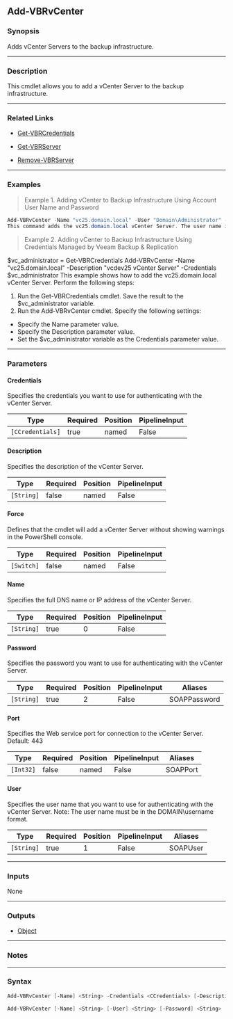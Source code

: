 Add-VBRvCenter
--------------

### Synopsis
Adds vCenter Servers to the backup infrastructure.

---

### Description

This cmdlet allows you to add a vCenter Server to the backup infrastructure.

---

### Related Links
* [Get-VBRCredentials](Get-VBRCredentials)

* [Get-VBRServer](Get-VBRServer)

* [Remove-VBRServer](Remove-VBRServer)

---

### Examples
> Example 1. Adding vCenter to Backup Infrastructure Using Account User Name and Password

```PowerShell
Add-VBRvCenter -Name "vc25.domain.local" -User "Domain\Administrator" -Password "qwerty" -Description "vcdev25 vCenter Server"
This command adds the vc25.domain.local vCenter Server. The user name is Domain\Administrator and the password is qwerty.
```
> Example 2. Adding vCenter to Backup Infrastructure Using Credentials Managed by Veeam Backup & Replication

$vc_administrator = Get-VBRCredentials
Add-VBRvCenter -Name "vc25.domain.local" -Description "vcdev25 vCenter Server" -Credentials $vc_administrator
This example shows how to add the vc25.domain.local vCenter Server.
Perform the following steps:
1. Run the Get-VBRCredentials cmdlet. Save the result to the $vc_administrator variable.
2. Run the Add-VBRvCenter cmdlet. Specify the following settings:
- Specify the Name parameter value.
- Specify the Description parameter value.
- Set the $vc_administrator variable as the Credentials parameter value.

---

### Parameters
#### **Credentials**
Specifies the credentials you want to use for authenticating with the vCenter Server.

|Type            |Required|Position|PipelineInput|
|----------------|--------|--------|-------------|
|`[CCredentials]`|true    |named   |False        |

#### **Description**
Specifies the description of the vCenter Server.

|Type      |Required|Position|PipelineInput|
|----------|--------|--------|-------------|
|`[String]`|false   |named   |False        |

#### **Force**
Defines that the cmdlet will add a vCenter Server without showing warnings in the PowerShell console.

|Type      |Required|Position|PipelineInput|
|----------|--------|--------|-------------|
|`[Switch]`|false   |named   |False        |

#### **Name**
Specifies the full DNS name or IP address of the vCenter Server.

|Type      |Required|Position|PipelineInput|
|----------|--------|--------|-------------|
|`[String]`|true    |0       |False        |

#### **Password**
Specifies the password you want to use for authenticating with the vCenter Server.

|Type      |Required|Position|PipelineInput|Aliases     |
|----------|--------|--------|-------------|------------|
|`[String]`|true    |2       |False        |SOAPPassword|

#### **Port**
Specifies the Web service port for connection to the vCenter Server. Default: 443

|Type     |Required|Position|PipelineInput|Aliases |
|---------|--------|--------|-------------|--------|
|`[Int32]`|false   |named   |False        |SOAPPort|

#### **User**
Specifies the user name that you want to use for authenticating with the vCenter Server.
Note: The user name must be in the DOMAIN\username format.

|Type      |Required|Position|PipelineInput|Aliases |
|----------|--------|--------|-------------|--------|
|`[String]`|true    |1       |False        |SOAPUser|

---

### Inputs
None

---

### Outputs
* [Object](https://learn.microsoft.com/en-us/dotnet/api/System.Object)

---

### Notes

---

### Syntax
```PowerShell
Add-VBRvCenter [-Name] <String> -Credentials <CCredentials> [-Description <String>] [-Force] [-Port <Int32>] [<CommonParameters>]
```
```PowerShell
Add-VBRvCenter [-Name] <String> [-User] <String> [-Password] <String> [-Description <String>] [-Force] [-Port <Int32>] [<CommonParameters>]
```
